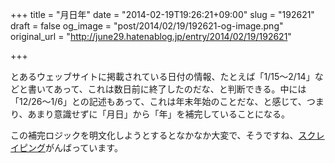 +++
title = "月日年"
date = "2014-02-19T19:26:21+09:00"
slug = "192621"
draft = false
og_image = "post/2014/02/19/192621-og-image.png"
original_url = "http://june29.hatenablog.jp/entry/2014/02/19/192621"

+++

<p>とあるウェッブサイトに掲載されている日付の情報、たとえば「1/15～2/14」などと書いてあって、これは数日前に終了したのだな、と判断できる。中には「12/26～1/6」との記述もあって、これは年末年始のことだな、と感じて、つまり、あまり意識せずに「月日」から「年」を補完していることになる。</p>
<p>この補完ロジックを明文化しようとするとなかなか大変で、そうですね、<a class="keyword" href="http://d.hatena.ne.jp/keyword/%A5%B9%A5%AF%A5%EC%A5%A4%A5%D4%A5%F3%A5%B0">スクレイピング</a>がんばっています。</p>
